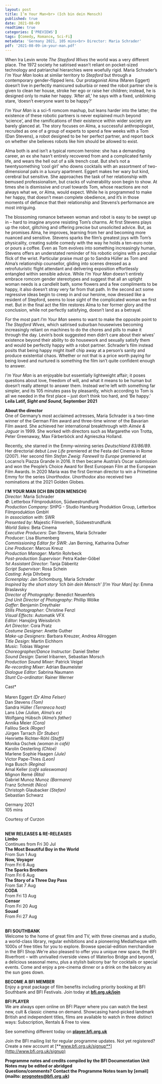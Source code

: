 ```yaml
---
layout: post
title: I’m Your Man<br> (Ich bin dein Mensch)
published: true
date: 2021-08-09
readtime: true
categories: ['PREVIEWS']
tags: [Comedy, Romance, Sci-Fi]
metadata: 'Germany 2021, 105 mins<br> Director: Maria Schrader'
pdf: '2021-08-09-im-your-man.pdf'
---
```


When Ira Levin wrote _The Stepford Wives_ the world was a very different place. The 1972 society he satirised wasn’t reliant on pocket-sized technology and patriarchal hierarchies were woefully rigid. Maria Schrader’s _I’m Your Man_ looks at similar territory to _Stepford_ but through a contemporary gender-flipped lens. Our protagonist Alma (Maren Eggert) doesn’t live in perfectly manicured suburbia or need the robot partner she is given to clean her house, stroke her ego or raise her children; instead, he is designed only to make her happy. ‘After all,’ he says with a fixed, unblinking stare, ‘doesn’t everyone want to  be happy?’

_I’m Your Man_ is a sci-fi romcom mashup, but leans harder into the latter; the existence of these robotic partners is never explained much beyond ‘science’, and the ramifications of their existence within wider society are barely glanced at. The story focuses on Alma, a successful anthropologist, recruited as one of a group of experts to spend a few weeks with a Tom (Dan Stevens), a robot designed to be her perfect partner, and report back on whether she believes robots like him should be allowed to exist.

Alma both is and isn’t a typical romcom heroine: she has a demanding career, an ex she hasn’t entirely recovered from and a complicated family life, and wears the hell out of a silk trench coat. But she’s not a twentysomething ‘cool girl’ who downs cocktails with an assortment of two-dimensional pals in a luxury apartment. Eggert makes her wary but kind, cerebral but sensitive.  She approaches the task of her relationship with bemused professionalism, but cracks of vulnerability soon begin to show. At times she is dismissive and cruel towards Tom, whose reactions are not always what we, or Alma, would expect. While he is programmed to make her happy, that doesn’t mean complete obedience, and it’s in those moments of defiance that their relationship and Stevens’s performance are most intriguing.

The blossoming romance between woman and robot is easy to be swept up in – hard to imagine anyone resisting Tom’s charms. At first Stevens plays up the robot, glitching and offering precise but unsolicited advice. But, as he promises Alma, he improves, learning from her and becoming more nuanced and sensitive. Stevens sparks the film’s greatest joys with Tom’s physicality, creating subtle comedy with the way he holds a ten-euro note or pours a coffee. Even as Tom evolves into something increasingly human, Stevens offers an understated reminder of his robotic origins with a peculiar flick of the wrist. Particular praise must go to Sandra Hüller as Tom and Alma’s relationship counsellor, gliding into scenes dressed as a retrofuturistic flight attendant and delivering exposition effortlessly entangled within sensible advice. While _I’m Your Man_ doesn’t entirely embrace romcom gender stereotypes and suggest that all an uptight woman needs is a candlelit bath, some flowers and a few compliments to be happy, it also doesn’t stray very far from that path. In the second act some regressive ideas begin to creep in and our heroine, now dressed like a resident of Stepford, seems to lose sight of the complicated woman we first met. But in the final act the film restores Alma to her former glory and the conclusion, while not perfectly satisfying, doesn’t land as a betrayal.

For the most part _I’m Your Man_ seems to want to make the opposite point to _The Stepford Wives_, which satirised suburban housewives becoming increasingly reliant on machines to do the chores and pills to make it through the day. Levin’s book suggested men didn’t care about their wives’ existence beyond their ability to do housework and sexually satisfy them and would be perfectly happy with a robot partner. Schrader’s film instead posits that being happy might itself chip away at a person’s sanity and produce existential chaos. Whether or not that is a price worth paying for being loved and nurtured is something the film isn’t quite confident enough to answer.

_I’m Your Man_ is an enjoyable but essentially lightweight affair; it poses questions about love, freedom of will, and what it means to be human but doesn’t really attempt to answer them. Instead we’re left with something far simpler, and its 105 minutes pass by pleasantly, which according to Tom is all we needed in the first place – just don’t think too hard, and ‘Be happy.’<br>
**Leila Latif, _Sight and Sound_, September 2021**<br>

**About the director**<br>
One of Germany’s most acclaimed actresses, Maria Schrader is a two-time winner of the German Film award and three-time winner of the Bavarian Film award. She achieved her international breakthrough with _Aimée & Jaguar_ in 1999. She worked with directors such as Margarethe von Trotta, Peter Greenaway, Max Färberböck and Agnieszka Holland.

Recently, she starred in the Emmy-winning series _Deutschland 83/86/89_. Her directorial debut _Love Life_ premiered at the Festa del Cinema in Rome (2007). Her second film _Stefan Zweig: Farewell to Europe_ premiered at Locarno’s Piazza Grande in 2016. It then became Austria’s Oscar submission and won the People’s Choice Award for Best European Film at the European Film Awards. In 2020 Maria was the first German director to win a Primetime Emmy for the series _Unorthodox_. _Unorthodox_ also received two nominations at the 2021 Golden Globes.<br>

**I’M YOUR MAN (ICH BIN DEIN MENSCH)**<br>
_Director_: Maria Schrader  
_©_: Letterbox Filmproduktion, Südwestrundfunk  
_Production Company_: SHPG - Studio Hamburg Produktion Group, Letterbox Filmproduktion GmbH  
_In association with_: SWR  
_Presented by_: Majestic Filmverleih, Südwestrundfunk  
_World Sales_: Beta Cinema  
_Executive Producers_: Dan Stevens, Maria Schrader  
_Producer_: Lisa Blumenberg  
_Commissioning Editor for SWR_: Jan Berning, Katharina Dufner  
_Line Producer_: Marcus Kreuz  
_Production Manager_: Martin Rohrbeck  
_Post-production Supervisor_: Petra Kader-Göbel  
_1st Assistant Director_: Tanja Däberitz  
_Script Supervisor_: Rosa Schein  
_Casting_: Anja Dihrberg  
_Screenplay_: Jan Schomburg, Maria Schrader  
_Inspired by the short story ‘Ich bin dein Mensch’ [I’m Your Man] by_: Emma Braslavsky  
_Director of Photography_: Benedict Neuenfels  
_2nd Unit Director of Photography_: Phillip Wölke  
_Gaffer_: Benjamin Dreythaler  
_Stills Photographer_: Christine Fenzl  
_Visual Effects_: Automatik VFX  
_Editor_: Hansjörg Weissbrich  
_Art Director_: Cora Pratz  
_Costume Designer_: Anette Guther  
_Make-up Designers_: Barbara Kreuzer, Andrea Allroggen  
_Title Design_: Martin Eichhorn  
_Music_: Tobias Wagner  
_Choreographer/Dance Instructor_: Daniel Stelter  
_Sound Design_: Daniel Iribarren, Sebastian Morsch  
_Production Sound Mixer_: Patrick Veigel  
_Re-recording Mixer_: Adrian Baumeister  
_Dialogue Editor_: Sabrina Naumann  
_Stunt Co-ordinator_: Rainer Werner

Cast*<br>  
Maren Eggert _(Dr Alma Felser)_  
Dan Stevens _(Tom)_  
Sandra Hüller _(Terrareca host)_  
Lans Löw _(Julian, Alma’s ex)_  
Wolfgang Hübsch _(Alma’s father)_  
Annika Meier _(Cora)_  
Falilou Seck _(Roger)_  
Jürgen Tarrach _(Dr Stuber)_  
Henriette Richter-Röhl _(Steffi)_  
Monika Oschek _(woman in café)_  
Karolin Oesterling _(Chloé)_  
Marlene Sophie Haagen _(Jule)_  
Victor Pape-Thies _(Leon)_  
Inga Busch _(Regina)_  
Amal Keller _(café saleswoman)_  
Mignon Remé _(Rita)_  
Gabriel Munoz Munoz _(Barmann)_  
Franz Schmidt _(Nico)_  
Christoph Glaubacker _(Stefan)_  
Sebastian Schwarz<br>

Germany 2021<br>105 mins<br>

Courtesy of Curzon<br>
<br>

**NEW RELEASES & RE-RELEASES**<br>
**Limbo**<br>Continues from Fri 30 Jul<br>**The Most Beautiful Boy in the World**<br>From Sun 1 Aug<br>**Now, Voyager**<br>From Fri 6 Aug<br>**The Sparks Brothers**<br>From Fri 6 Aug<br>**The Story of a Three Day Pass**<br>From Sat 7 Aug<br>**CODA**<br>From Fri 13 Aug<br>**Censor**<br>From Fri 20 Aug<br>**Souad**<br>From Fri 27 Aug<br>
<br>

**BFI SOUTHBANK**  
Welcome to the home of great film and TV, with three cinemas and a studio, a world-class library, regular exhibitions and a pioneering Mediatheque with 1000s of free titles for you to explore. Browse special-edition merchandise in the BFI Shop.We&#39;re also pleased to offer you a unique new space, the BFI Riverfront – with unrivalled riverside views of Waterloo Bridge and beyond, a delicious seasonal menu, plus a stylish balcony bar for cocktails or special events. Come and enjoy a pre-cinema dinner or a drink on the balcony as the sun goes down.  

**BECOME A BFI MEMBER**  
Enjoy a great package of film benefits including priority booking at BFI Southbank and BFI Festivals. Join today at [**bfi.org.uk/join**](http://www.bfi.org.uk/join)  

**BFI PLAYER**  
 We are always open online on BFI Player where you can watch the best new, cult &amp; classic cinema on demand. Showcasing hand-picked landmark British and independent titles, films are available to watch in three distinct ways: Subscription, Rentals &amp; Free to view.  

See something different today on [**player.bfi.org.uk**](https://player.bfi.org.uk)  

Join the BFI mailing list for regular programme updates. Not yet registered? Create a new account at [**www.bfi.org.uk/signup**](http://www.bfi.org.uk/signup)

**Programme notes and credits compiled by the BFI Documentation Unit  
Notes may be edited or abridged  
Questions/comments? Contact the Programme Notes team by [email](mailto: prognotes@bfi.org.uk)**
<!--stackedit_data:
eyJoaXN0b3J5IjpbMjUwOTc2NTExXX0=
-->